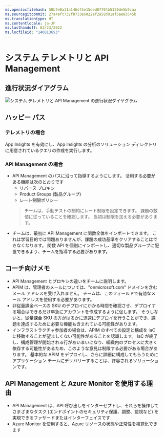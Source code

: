 ```yaml
---
ms.openlocfilehash: 50b7e0a11a146df5e15ded07704b5120de5b9caa
ms.sourcegitcommit: 27a4afc732f8733e6022af2a58d01af5ae83545b
ms.translationtype: HT
ms.contentlocale: ja-JP
ms.lasthandoff: 03/23/2022
ms.locfileid: "140813693"
---
```

# <a name="system-telemetry-and-api-management"></a>システム テレメトリと API Management

## <a name="progress-diagram"></a>進行状況ダイアグラム

![システム テレメトリと API Management の進行状況ダイヤグラム](https://serverlessoh.azureedge.net/public/system-telemetry-and-api-management-progress-diagram.jpg)

## <a name="happy-path"></a>ハッピー パス

### <a name="for-telemetry"></a>テレメトリの場合

App Insights を有効にし、App Insights の分析のソリューション ディレクトリに用意されているクエリの作成を実行します。

### <a name="for-api-management"></a>API Management の場合

* API Management のパスに沿って指導するようにします。 活用する必要がある機能は次のとおりです
    * リバース プロキシ
    * Product Groups (製品グループ)
    * レート制限ポリシー
    > チームは、手動テストの制約にレート制限を設定できます。 課題の数値に従っていることを確認します。 当初は制限を加える必要があります。
* チームは、最初に API Management に関数全体をインポートできます。 これは学習目的では問題ありませんが、課題の成功基準をクリアすることはできなくなります。 関数 API を個別にインポートし、適切な製品グループに配置できるよう、チームを指導する必要があります。

## <a name="coaches-notes"></a>コーチ向けメモ

* API Management とプロキシの違いをチームに説明します。
* APIM は、管理者のメールについては、"onmicrosoft.com" ドメインを含むメール アドレスを受け入れません。 チームは、このフィールドで有効なメール アドレスを使用する必要があります。
* 非従量課金ベースの SKU のデプロイにかかる時間を確認させ、デプロイする場合はできるだけ早急にアカウントを作成するように促します。 そうしないと、従量課金 SKU の方がはるかに迅速にデプロイを行うことができ、課題を達成するために必要な機能も含まれている可能性があります。
* インフラストラクチャ参加者の場合は、APIM のすべての設定と構成を IaC に移動することが望ましくない可能性があることを認識します。 IaC が終了し、構成管理が開始される行があいまいになり、組織内のプロセスに大きく依存する可能性があるため、このような意見は制限する必要がある場合があります。 基本的な APIM をデプロイし、さらに詳細に構成してもらうためにアプリケーション チームにデリバリーすることは、許容されるソリューションです。  

## <a name="why-api-management-and-azure-monitor"></a>API Management と Azure Monitor を使用する理由

* API Management は、API 呼び出しをインターセプトし、それらを操作してさまざまなタスク (エンドポイントのセキュリティ保護、調整、監視など) を実現できるファサードまたはインターフェイスです
* Azure Monitor を使用すると、Azure リソースの状態や正常性を視覚化できます
